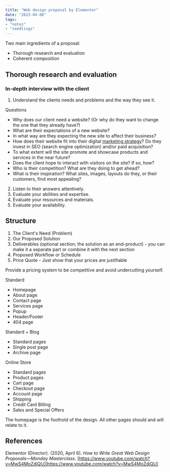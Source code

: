 ```yaml
---
title: "Web design proposal by Elementor"
date: "2023-04-06"
tags:
- "notes"
- "seedlings"
---
```


Two main ingredients of a proposal:
- Thorough research and evaluation
- Coherent composition

## Thorough research and evaluation

### In-depth interview with the client

1. Understand the clients needs and problems and the way they see it.

Questions
- Why does our client need a website? (Or why do they want to change the one that they already have?)
- What are their expectations of a new website? 
- In what way are they expecting the new site to affect their business?
- How does their website fit into their digital [marketing strategy](https://blog.wishpond.com/post/115675438227/video-marketing-strategy)? Do they invest in SEO (search engine optimization) and/or paid acquisition? 
- To what extent will the site promote and showcase products and services in the near future?
- Does the client hope to interact with visitors on the site? If so, how?
- Who is their competition? What are they doing to get ahead? 
- What is their inspiration? What sites, images, layouts do they, or their customers, find most appealing?

2. Listen to their answers attentively.
3. Evaluate your abilities and expertise.
4. Evaluate your resources and materials.
5. Evaluate your availability.

## Structure

1. The Client's Need (Problem)
2. Our Proposed Solution
3. Deliverables (optional section; the solution as an end-product) - you can make it a separate part or combine it with the next section
4. Proposed Workflow or Schedule
5. Price Quote - Just show that your prices are justifiable

Provide a pricing system to be competitive and avoid undercutting yourself.

Standard
- Homepage
- About page
- Contact page
- Services page
- Popup
- Header/Footer
- 404 page

Standard + Blog
- Standard pages
- Single post page
- Archive page

Online Store
- Standard pages
- Product pages
- Cart page
- Checkout page
- Account page
- Shipping
- Credit Card Billing
- Sales and Special Offers

The homepage is the foothold of the design. All other pages should and will relate to it.

## References

Elementor (Director). (2020, April 6). _How to Write Great Web Design Proposals—Monday Masterclass_. [https://www.youtube.com/watch?v=MwS4MoZdiQU](https://www.youtube.com/watch?v=MwS4MoZdiQU)